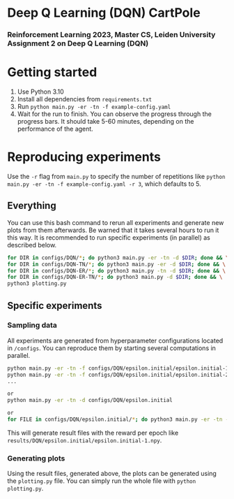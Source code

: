# Deep Q Learning (DQN) CartPole

### Reinforcement Learning 2023, Master CS, Leiden University Assignment 2 on Deep Q Learning (DQN)



# Getting started

1. Use Python 3.10
2. Install all dependencies from `requirements.txt`
3. Run `python main.py -er -tn -f example-config.yaml`
4. Wait for the run to finish. You can observe the progress through the progress bars. It should take 5-60 minutes, depending on the performance of the agent.


# Reproducing experiments
Use the `-r` flag from `main.py` to specify the number of repetitions like `python main.py -er -tn -f example-config.yaml -r 3`, which defaults to 5.

## Everything

You can use this bash command to rerun all experiments and generate new plots from them afterwards. 
Be warned that it takes several hours to run it this way. 
It is recommended to run specific experiments (in parallel) as described below.
```sh
for DIR in configs/DQN/*; do python3 main.py -er -tn -d $DIR; done && \
for DIR in configs/DQN-TN/*; do python3 main.py -er -d $DIR; done && \
for DIR in configs/DQN-ER/*; do python3 main.py -tn -d $DIR; done && \
for DIR in configs/DQN-ER-TN/*; do python3 main.py -d $DIR; done && \
python3 plotting.py
```

## Specific experiments

### Sampling data
All experiments are generated from hyperparameter configurations located in `/configs`.
You can reproduce them by starting several computations in parallel.

```sh
python main.py -er -tn -f configs/DQN/epsilon.initial/epsilon.initial-1.yaml
python main.py -er -tn -f configs/DQN/epsilon.initial/epsilon.initial-2.yaml
...

or
python main.py -er -tn -d configs/DQN/epsilon.initial

or
for FILE in configs/DQN/epsilon.initial/*; do python3 main.py -er -tn -f $FILE; done
```

This will generate result files with the reward per epoch like `results/DQN/epsilon.initial/epsilon.initial-1.npy`.

### Generating plots
Using the result files, generated above, the plots can be generated using the `plotting.py` file. You can simply run the whole file with `python plotting.py`.
